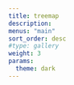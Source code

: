 ```yaml
---
title: treemap
description:
menus: "main"
sort_order: desc
#type: gallery
weight: 3
params:
  theme: dark
---
```

